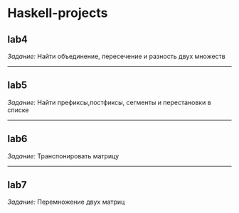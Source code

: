 # Haskell-projects

lab4
------
<i>Задание:</i> 
Найти объединение, пересечение и разность двух множеств

---

lab5
------
<i>Задание:</i> 
Найти префиксы,постфиксы, сегменты и перестановки в списке

---
lab6
------
<i>Задание:</i> 
Транспонировать матрицу 

---
lab7
------
<i>Задание:</i> 
Перемножение двух матриц
